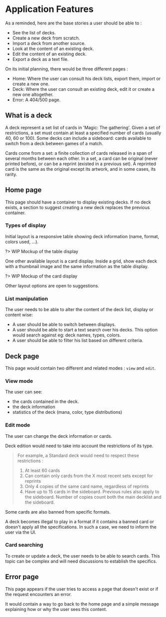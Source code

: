 # Application Features

As a reminded, here are the base stories a user should be able to :

- See the list of decks.
- Create a new deck from scratch.
- Import a deck from another source.
- Look at the content of an existing deck.
- Edit the content of an existing deck.
- Export a deck as a text file.

On its initial planning, there would be three different pages :

- Home: Where the user can consult his deck lists, export them, import or create a new one.
- Deck: Where the user can consult an existing deck, edit it or create a new one altogether.
- Error: A 404/500 page.

## What is a deck

A deck represent a set list of cards in 'Magic: The gathering'. Given a set of restrictions, a set must contain at least a specified number of cards (usually 40, 60 or 100). Some decks can include a sideboard: cards available to switch from a deck between games of a match.

Cards come from a set: a finite collection of cards released in a span of several months between each other. In a set, a card can be original (never printed before), or can be a reprint (existed in a previous set). A reprinted card is the same as the original except its artwork, and in some cases, its rarity.

## Home page

This page should have a container to display existing decks. If no deck exists, a section to suggest creating a new deck replaces the previous container.

### Types of display

Initial layout is a responsive table showing deck information (name, format, colors used, …).

?> WIP Mockup of the table display

One other available layout is a card display. Inside a grid, show each deck with a thumbnail image and the same information as the table display.

?> WIP Mockup of the card display

Other layout options are open to suggestions.

### List manipulation

The user needs to be able to alter the content of the deck list, display or content wise:

- A user should be able to switch between displays.
- A user should be able to start a text search over his decks. This option would search against eg: deck names, types, colors.
- A user should be able to filter his list based on different criteria.

## Deck page

This page would contain two different and related modes : `view` and `edit`.

### View mode

The user can see:

- the cards contained in the deck.
- the deck information
- statistics of the deck (mana, color, type distributions)

### Edit mode

The user can change the deck information or cards.

Deck edition would need to take into account the restrictions of its type.

> For example, a Standard deck would need to respect these restrictions :
>
> 1. At least 60 cards
> 2. Can contain only cards from the X most recent sets except for reprints
> 3. Only 4 copies of the same card name, regardless of reprints
> 4. Have up to 15 cards in the sideboard. Previous rules also apply to the sideboard. Number of copies count both the main decklist and the sideboard.

Some cards are also banned from specific formats.

A deck becomes illegal to play in a format if it contains a banned card or doesn't apply all the specifications. In such a case, we need to inform the user via the UI.

### Card searching

To create or update a deck, the user needs to be able to search cards.
This topic can be complex and will need discussions to establish the specifics.

## Error page

This page appears if the user tries to access a page that doesn't exist or if the request encounters an error.

It would contain a way to go back to the home page and a simple message explaining how or why the user sees this content.
